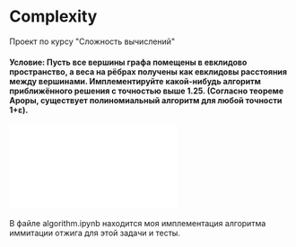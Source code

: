 # Complexity
Проект по курсу "Сложность вычислений"

#### Условие: Пусть все вершины графа помещены в евклидово пространство, а веса на рёбрах получены как евклидовы расстояния между вершинами. Имплементируйте какой-нибудь алгоритм приближённого решения с точностью выше 1.25. (Согласно теореме Ароры, существует полиномиальный алгоритм для любой точности 1+ε).

![описание алгоритма Ароры и доказательство его корректности.](./theory.pdf)

В файле algorithm.ipynb находится моя имплементация алгоритма иммитации отжига для этой задачи и тесты.
